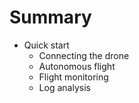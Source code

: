 # Summary

* Quick start
  * Connecting the drone
  * Autonomous flight
  * Flight monitoring
  * Log analysis